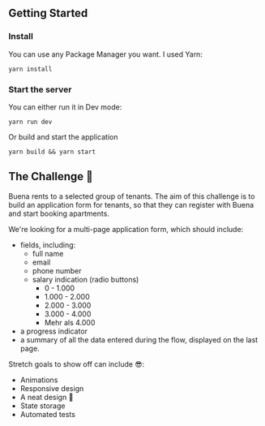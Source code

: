 ## Getting Started
### Install

You can use any Package Manager you want. I used Yarn:

```
yarn install
```

### Start the server

You can either run it in Dev mode:

```
yarn run dev
```

Or build and start the application

```
yarn build && yarn start
```

## **The Challenge** 💪

Buena rents to a selected group of tenants. The aim of this challenge is to build an application form for tenants, so that they can register with Buena and start booking apartments.

We're looking for a multi-page application form, which should include:

- fields, including:
  - full name
  - email
  - phone number
  - salary indication (radio buttons)
    - 0 - 1.000
    - 1.000 - 2.000
    - 2.000 - 3.000
    - 3.000 - 4.000
    - Mehr als 4.000
- a progress indicator
- a summary of all the data entered during the flow, displayed on the last page.

Stretch goals to show off can include 😎:

- Animations
- Responsive design
- A neat design 🎨
- State storage
- Automated tests
